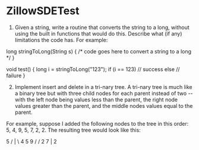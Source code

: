 ZillowSDETest
=============

1) Given a string, write a routine that converts the string to a long, without using the 
built in functions that would do this. Describe what (if any) limitations the code has. For 
example: 
 
long stringToLong(String s) 
{ 
 /* code goes here to convert a string to a long */ 
} 
 
void test() 
{ 
 long i = stringToLong("123"); 
 if (i == 123) 
 // success 
 else 
 // failure 
} 
 
2) Implement insert and delete in a tri-nary tree. A tri-nary tree is much like a binary 
tree but with three child nodes for each parent instead of two -- with the left node being values 
less than the parent, the right node values greater than the parent, and the middle nodes values 
equal to the parent. 
 
For example, suppose I added the following nodes to the tree in this order: 5, 4, 9, 5, 7, 2, 2. 
The resulting tree would look like this: 
 
 5 
 / | \ 
 4 5 9 
 / / 
 2 7 
 | 
 2 
